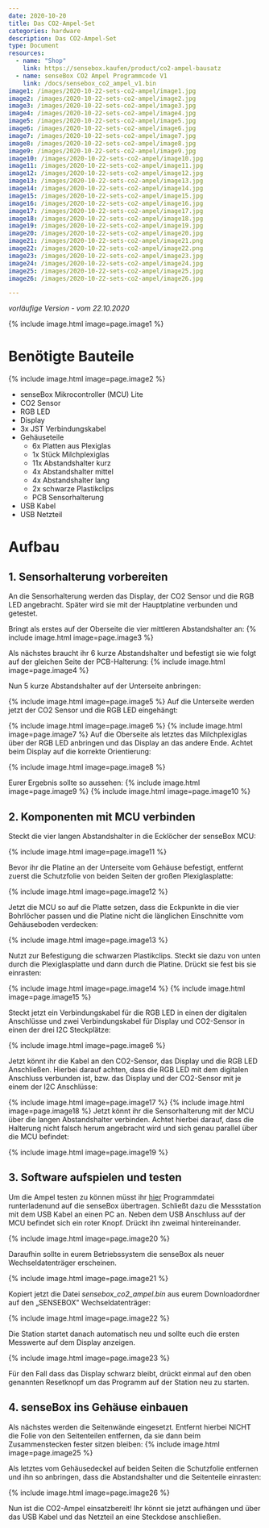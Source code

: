 ```yaml
---
date: 2020-10-20
title: Das CO2-Ampel-Set
categories: hardware
description: Das CO2-Ampel-Set
type: Document
resources:
  - name: "Shop"
    link: https://sensebox.kaufen/product/co2-ampel-bausatz
  - name: senseBox CO2 Ampel Programmcode V1
    link: /docs/sensebox_co2_ampel_v1.bin
image1: /images/2020-10-22-sets-co2-ampel/image1.jpg
image2: /images/2020-10-22-sets-co2-ampel/image2.jpg
image3: /images/2020-10-22-sets-co2-ampel/image3.jpg
image4: /images/2020-10-22-sets-co2-ampel/image4.jpg
image5: /images/2020-10-22-sets-co2-ampel/image5.jpg
image6: /images/2020-10-22-sets-co2-ampel/image6.jpg
image7: /images/2020-10-22-sets-co2-ampel/image7.jpg
image8: /images/2020-10-22-sets-co2-ampel/image8.jpg
image9: /images/2020-10-22-sets-co2-ampel/image9.jpg
image10: /images/2020-10-22-sets-co2-ampel/image10.jpg
image11: /images/2020-10-22-sets-co2-ampel/image11.jpg
image12: /images/2020-10-22-sets-co2-ampel/image12.jpg
image13: /images/2020-10-22-sets-co2-ampel/image13.jpg
image14: /images/2020-10-22-sets-co2-ampel/image14.jpg
image15: /images/2020-10-22-sets-co2-ampel/image15.jpg
image16: /images/2020-10-22-sets-co2-ampel/image16.jpg
image17: /images/2020-10-22-sets-co2-ampel/image17.jpg
image18: /images/2020-10-22-sets-co2-ampel/image18.jpg
image19: /images/2020-10-22-sets-co2-ampel/image19.jpg
image20: /images/2020-10-22-sets-co2-ampel/image20.jpg
image21: /images/2020-10-22-sets-co2-ampel/image21.png
image22: /images/2020-10-22-sets-co2-ampel/image22.png
image23: /images/2020-10-22-sets-co2-ampel/image23.jpg
image24: /images/2020-10-22-sets-co2-ampel/image24.jpg
image25: /images/2020-10-22-sets-co2-ampel/image25.jpg
image26: /images/2020-10-22-sets-co2-ampel/image26.jpg

---
```



*vorläufige Version - vom 22.10.2020*

{% include image.html image=page.image1 %}

# Benötigte Bauteile
{% include image.html image=page.image2 %}

-   senseBox Mikrocontroller (MCU) Lite
-   CO2 Sensor
-   RGB LED
-   Display
-   3x JST Verbindungskabel
-   Gehäuseteile
    -   6x Platten aus Plexiglas
    -   1x Stück Milchplexiglas
    -   11x Abstandshalter kurz
    -   4x Abstandshalter mittel
    -   4x Abstandshalter lang
    -   2x schwarze Plastikclips
    -   PCB Sensorhalterung
-   USB Kabel
-   USB Netzteil

# Aufbau

## 1.  Sensorhalterung vorbereiten

An die Sensorhalterung werden das Display, der CO2 Sensor und die RGB
LED angebracht. Später wird sie mit der Hauptplatine verbunden und
getestet.

Bringt als erstes auf der Oberseite die vier mittleren Abstandshalter
an:
{% include image.html image=page.image3 %}

Als nächstes braucht ihr 6 kurze Abstandshalter und befestigt sie wie
folgt auf der gleichen Seite der PCB-Halterung:
{% include image.html image=page.image4 %}

Nun 5 kurze Abstandshalter auf der Unterseite anbringen:

{% include image.html image=page.image5 %}
Auf die Unterseite werden jetzt der CO2 Sensor und die RGB LED eingehängt:

{% include image.html image=page.image6 %}
{% include image.html image=page.image7 %}
Auf die Oberseite als letztes das Milchplexiglas über der RGB LED anbringen und das Display an das andere Ende. Achtet beim Display auf die korrekte Orientierung:

{% include image.html image=page.image8 %}

Eurer Ergebnis sollte so aussehen:
{% include image.html image=page.image9 %}
{% include image.html image=page.image10 %}
## 2.  Komponenten mit MCU verbinden

Steckt die vier langen Abstandshalter in die Ecklöcher der senseBox MCU:

{% include image.html image=page.image11 %}

Bevor ihr die Platine an der Unterseite vom Gehäuse befestigt, entfernt
zuerst die Schutzfolie von beiden Seiten der großen Plexiglasplatte:

{% include image.html image=page.image12 %}

Jetzt die MCU so auf die Platte setzen, dass die Eckpunkte in die vier
Bohrlöcher passen und die Platine nicht die länglichen Einschnitte vom
Gehäuseboden verdecken:

{% include image.html image=page.image13 %}

Nutzt zur Befestigung die schwarzen Plastikclips. Steckt sie dazu von
unten durch die Plexiglasplatte und dann durch die Platine. Drückt sie
fest bis sie einrasten:

{% include image.html image=page.image14 %}
{% include image.html image=page.image15 %}

Steckt jetzt ein Verbindungskabel für die RGB LED in einen der digitalen
Anschlüsse und zwei Verbindungskabel für Display und CO2-Sensor in einen
der drei I2C Steckplätze:

{% include image.html image=page.image6 %}

Jetzt könnt ihr die Kabel an den CO2-Sensor, das Display und die RGB LED
Anschließen. Hierbei darauf achten, dass die RGB LED mit dem digitalen
Anschluss verbunden ist, bzw. das Display und der CO2-Sensor mit je
einem der I2C Anschlüsse:

{% include image.html image=page.image17 %}
{% include image.html image=page.image18 %}
Jetzt könnt ihr die Sensorhalterung mit der MCU über die langen
Abstandshalter verbinden. Achtet hierbei darauf, dass die Halterung
nicht falsch herum angebracht wird und sich genau parallel über die MCU
befindet:

{% include image.html image=page.image19 %}

## 3.  Software aufspielen und testen

Um die Ampel testen zu können müsst ihr [hier](/docs/sensebox_co2_ampel_v1.bin) Programmdatei runterladenund auf die senseBox
übertragen. Schließt dazu die Messstation mit dem USB Kabel an einen PC
an. Neben dem USB Anschluss auf der MCU befindet sich ein roter Knopf.
Drückt ihn zweimal hintereinander.

{% include image.html image=page.image20 %}

Daraufhin sollte in eurem Betriebssystem die senseBox als neuer
Wechseldatenträger erscheinen.

{% include image.html image=page.image21 %}

Kopiert jetzt die Datei *sensebox_co2_ampel.bin* aus eurem
Downloadordner auf den „SENSEBOX" Wechseldatenträger:

{% include image.html image=page.image22 %}

Die Station startet danach automatisch neu und sollte euch die ersten
Messwerte auf dem Display anzeigen.

{% include image.html image=page.image23 %}

Für den Fall dass das Display schwarz bleibt, drückt einmal auf den oben
genannten Resetknopf um das Programm auf der Station neu zu starten.

## 4.  senseBox ins Gehäuse einbauen

Als nächstes werden die Seitenwände eingesetzt. Entfernt hierbei NICHT
die Folie von den Seitenteilen entfernen, da sie dann beim
Zusammenstecken fester sitzen bleiben:
{% include image.html image=page.image25 %}

Als letztes vom Gehäusedeckel auf beiden Seiten die Schutzfolie
entfernen und ihn so anbringen, dass die Abstandshalter und die
Seitenteile einrasten:

{% include image.html image=page.image26 %}

Nun ist die CO2-Ampel einsatzbereit! Ihr könnt sie jetzt aufhängen und
über das USB Kabel und das Netzteil an eine Steckdose anschließen.


